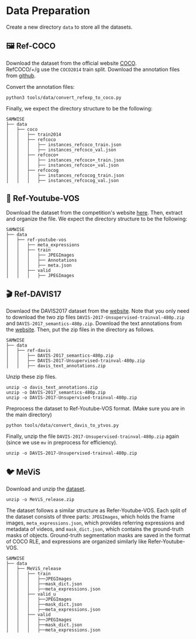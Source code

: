 # Data Preparation

Create a new directory `data` to store all the datasets.

## 🖼️ Ref-COCO

Download the dataset from the official website [COCO](https://cocodataset.org/#download).   
RefCOCO/+/g use the ```COCO2014``` train split.
Download the annotation files from [github](https://github.com/lichengunc/refer).

Convert the annotation files:

```
python3 tools/data/convert_refexp_to_coco.py
```

Finally, we expect the directory structure to be the following:

```
SAMWISE
├── data
│   ├── coco
│   │   ├── train2014
│   │   ├── refcoco
│   │   │   ├── instances_refcoco_train.json
│   │   │   ├── instances_refcoco_val.json
│   │   ├── refcoco+
│   │   │   ├── instances_refcoco+_train.json
│   │   │   ├── instances_refcoco+_val.json
│   │   ├── refcocog
│   │   │   ├── instances_refcocog_train.json
│   │   │   ├── instances_refcocog_val.json
```


## 🎥 Ref-Youtube-VOS

Download the dataset from the competition's website [here](https://competitions.codalab.org/competitions/29139#participate-get_data).
Then, extract and organize the file. We expect the directory structure to be the following:

```
SAMWISE
├── data
│   ├── ref-youtube-vos
│   │   ├── meta_expressions
│   │   ├── train
│   │   │   ├── JPEGImages
│   │   │   ├── Annotations
│   │   │   ├── meta.json
│   │   ├── valid
│   │   │   ├── JPEGImages
```

## 🎬 Ref-DAVIS17

Downlaod the DAVIS2017 dataset from the [website](https://davischallenge.org/davis2017/code.html). Note that you only need to download the two zip files `DAVIS-2017-Unsupervised-trainval-480p.zip` and `DAVIS-2017_semantics-480p.zip`.
Download the text annotations from the [website](https://www.mpi-inf.mpg.de/departments/computer-vision-and-machine-learning/research/video-segmentation/video-object-segmentation-with-language-referring-expressions).
Then, put the zip files in the directory as follows.


```
SAMWISE
├── data
│   ├── ref-davis
│   │   ├── DAVIS-2017_semantics-480p.zip
│   │   ├── DAVIS-2017-Unsupervised-trainval-480p.zip
│   │   ├── davis_text_annotations.zip
```

Unzip these zip files.
```
unzip -o davis_text_annotations.zip
unzip -o DAVIS-2017_semantics-480p.zip
unzip -o DAVIS-2017-Unsupervised-trainval-480p.zip
```

Preprocess the dataset to Ref-Youtube-VOS format. (Make sure you are in the main directory)

```
python tools/data/convert_davis_to_ytvos.py
```

Finally, unzip the file `DAVIS-2017-Unsupervised-trainval-480p.zip` again (since we use `mv` in preprocess for efficiency).

```
unzip -o DAVIS-2017-Unsupervised-trainval-480p.zip
```

## 🐦 MeViS

Download and unzip the [dataset](https://codalab.lisn.upsaclay.fr/competitions/15094).
```
unzip -o MeViS_release.zip
```

The dataset follows a similar structure as Refer-Youtube-VOS. 
Each split of the dataset consists of three parts: 
```JPEGImages```, which holds the frame images, ```meta_expressions.json```,
which provides referring expressions and metadata of videos, 
and ```mask_dict.json```, which contains the ground-truth masks of objects.
Ground-truth segmentation masks are saved in the format of COCO RLE,
and expressions are organized similarly like Refer-Youtube-VOS.


```
SAMWISE
├── data
│   ├── MeViS_release
│   │   ├── train
│   │   │   ├──JPEGImages
│   │   │   ├──mask_dict.json
│   │   │   ├──meta_expressions.json
│   │   ├── valid_u
│   │   │   ├──JPEGImages
│   │   │   ├──mask_dict.json
│   │   │   ├──meta_expressions.json
│   │   ├── valid
│   │   │   ├──JPEGImages
│   │   │   ├──mask_dict.json
│   │   │   ├──meta_expressions.json
```



